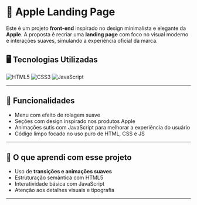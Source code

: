 # 🍏 Apple Landing Page 

Este é um projeto **front-end** inspirado no design minimalista e elegante da **Apple**. A proposta é recriar uma **landing page** com foco no visual moderno e interações suaves, simulando a experiência oficial da marca.


## 🖥️ Tecnologias Utilizadas

![HTML5](https://img.shields.io/badge/html5-%23E34F26.svg?style=for-the-badge&logo=html5&logoColor=white)
![CSS3](https://img.shields.io/badge/css3-%231572B6.svg?style=for-the-badge&logo=css3&logoColor=white)
![JavaScript](https://img.shields.io/badge/javascript-%23323330.svg?style=for-the-badge&logo=javascript&logoColor=%23F7DF1E)

---

## 📱 Funcionalidades

- Menu com efeito de rolagem suave  
- Seções com design inspirado nos produtos Apple  
- Animações sutis com JavaScript para melhorar a experiência do usuário  
- Código limpo focado no uso puro de HTML, CSS e JS

---

## 🧠 O que aprendi com esse projeto

- Uso de **transições e animações suaves**  
- Estruturação semântica com HTML5  
- Interatividade básica com JavaScript  
- Atenção aos detalhes visuais e tipografia

---
